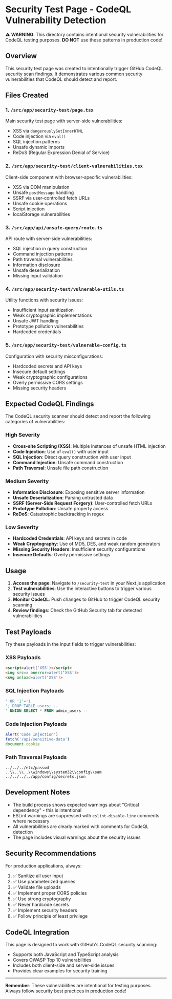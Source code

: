 # Security Test Page - CodeQL Vulnerability Detection

⚠️ **WARNING**: This directory contains intentional security vulnerabilities for CodeQL testing purposes. **DO NOT** use these patterns in production code!

## Overview

This security test page was created to intentionally trigger GitHub CodeQL security scan findings. It demonstrates various common security vulnerabilities that CodeQL should detect and report.

## Files Created

### 1. `/src/app/security-test/page.tsx`
Main security test page with server-side vulnerabilities:
- XSS via `dangerouslySetInnerHTML`
- Code injection via `eval()`
- SQL injection patterns
- Unsafe dynamic imports
- ReDoS (Regular Expression Denial of Service)

### 2. `/src/app/security-test/client-vulnerabilities.tsx`
Client-side component with browser-specific vulnerabilities:
- XSS via DOM manipulation
- Unsafe `postMessage` handling
- SSRF via user-controlled fetch URLs
- Unsafe cookie operations
- Script injection
- localStorage vulnerabilities

### 3. `/src/app/api/unsafe-query/route.ts`
API route with server-side vulnerabilities:
- SQL injection in query construction
- Command injection patterns
- Path traversal vulnerabilities
- Information disclosure
- Unsafe deserialization
- Missing input validation

### 4. `/src/app/security-test/vulnerable-utils.ts`
Utility functions with security issues:
- Insufficient input sanitization
- Weak cryptographic implementations
- Unsafe JWT handling
- Prototype pollution vulnerabilities
- Hardcoded credentials

### 5. `/src/app/security-test/vulnerable-config.ts`
Configuration with security misconfigurations:
- Hardcoded secrets and API keys
- Insecure default settings
- Weak cryptographic configurations
- Overly permissive CORS settings
- Missing security headers

## Expected CodeQL Findings

The CodeQL security scanner should detect and report the following categories of vulnerabilities:

### High Severity
- **Cross-site Scripting (XSS)**: Multiple instances of unsafe HTML injection
- **Code Injection**: Use of `eval()` with user input
- **SQL Injection**: Direct query construction with user input
- **Command Injection**: Unsafe command construction
- **Path Traversal**: Unsafe file path construction

### Medium Severity
- **Information Disclosure**: Exposing sensitive server information
- **Unsafe Deserialization**: Parsing untrusted data
- **SSRF (Server-Side Request Forgery)**: User-controlled fetch URLs
- **Prototype Pollution**: Unsafe property access
- **ReDoS**: Catastrophic backtracking in regex

### Low Severity
- **Hardcoded Credentials**: API keys and secrets in code
- **Weak Cryptography**: Use of MD5, DES, and weak random generators
- **Missing Security Headers**: Insufficient security configurations
- **Insecure Defaults**: Overly permissive settings

## Usage

1. **Access the page**: Navigate to `/security-test` in your Next.js application
2. **Test vulnerabilities**: Use the interactive buttons to trigger various security issues
3. **Monitor CodeQL**: Push changes to GitHub to trigger CodeQL security scanning
4. **Review findings**: Check the GitHub Security tab for detected vulnerabilities

## Test Payloads

Try these payloads in the input fields to trigger vulnerabilities:

### XSS Payloads
```html
<script>alert('XSS')</script>
<img src=x onerror=alert('XSS')>
<svg onload=alert('XSS')>
```

### SQL Injection Payloads
```sql
' OR '1'='1
'; DROP TABLE users; --
' UNION SELECT * FROM admin_users --
```

### Code Injection Payloads
```javascript
alert('Code Injection')
fetch('/api/sensitive-data')
document.cookie
```

### Path Traversal Payloads
```
../../../etc/passwd
..\\..\\..\\windows\\system32\\config\\sam
../../../../app/config/secrets.json
```

## Development Notes

- The build process shows expected warnings about "Critical dependency" - this is intentional
- ESLint warnings are suppressed with `eslint-disable-line` comments where necessary
- All vulnerabilities are clearly marked with comments for CodeQL detection
- The page includes visual warnings about the security issues

## Security Recommendations

For production applications, always:
1. ✅ Sanitize all user input
2. ✅ Use parameterized queries
3. ✅ Validate file uploads
4. ✅ Implement proper CORS policies
5. ✅ Use strong cryptography
6. ✅ Never hardcode secrets
7. ✅ Implement security headers
8. ✅ Follow principle of least privilege

## CodeQL Integration

This page is designed to work with GitHub's CodeQL security scanning:
- Supports both JavaScript and TypeScript analysis
- Covers OWASP Top 10 vulnerabilities
- Includes both client-side and server-side issues
- Provides clear examples for security training

---

**Remember**: These vulnerabilities are intentional for testing purposes. Always follow security best practices in production code!
